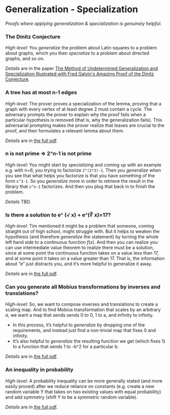 # Generalization - Specialization

_Proofs where applying generalization & specialization is genuinely helpful._

### The Dinitz Conjecture

*High-level:* You *generalize* the problem about Latin squares to a problem about graphs, which you then *specialize* to a problem about directed graphs, and so on.

*Details* are in the paper [The Method of Undetermined Generalization and Specialization Illustrated with Fred Galvin's Amazing Proof of the Dinitz Conjecture][1].

### A tree has at most n-1 edges

*High-level:* The prover proves a specialization of the lemma, proving that a graph with every vertex of at least degree 2 must contain a cycle. The adversary prompts the prover to explain why the proof fails when a particular hypothesis is removed (that is, why the generalization fails).  This adversarial prompting makes the prover realize that leaves are crucial to the proof, and then formulates a relevant lemma about them.

*Details* are in [the full pdf][2].

### n is not prime =\> 2^n-1 is not prime

*High-level:* You might start by *specializing* and coming up with an example e.g. with n=6, you trying to factorize `2^(2*3)-1`.  Then you *generalize* when you see that what helps you factorize is that you have something of the form `x^3-1`.  So you *generalize* more in order to retrieve the result in the library that `x^n-1` factorizes.  And then you plug that back in to finish the problem.

*Details* TBD.

### Is there a solution to e^ (√ x) + e^(∛ x)=17?

*High-level:* Tim mentioned it might be a problem that someone, coming straight out of high school, might struggle with. But it helps to weaken the hypothesis (and therefore *generalize* the statement) by turning the whole left hand side to a continuous function $f(x)$.  And then you can realize you can use intermediate value theorem to realize there must be a solution, since at some point the continuous function takes on a value less than 17, and at some point it takes on a value greater than 17.  That is, the information about “e” just distracts you, and it’s more helpful to generalize it away.

*Details* are in [the full pdf][3].

### Can you generate all Mobius transformations by inverses and translations?

*High-level:* So, we want to compose  inverses and translations to create a scaling map.  And to find Mobius transformation that scales by an arbitrary $a$, we want a map that sends sends 0 to 0, 1 to a, and infinity to infinity.
- In this process, it’s helpful to *generalize* by dropping one of the requirements, and instead just find a non-trivial map that fixes 0 and infinity.
- It’s also helpful to *generalize* the resulting function we get (which fixes 1) to a function that sends 1 to -b^2 for a particular b.

*Details* are in [the full pdf][4].

### An inequality in probability

*High-level:* A probability inequality can be more generally stated (and more easily proved) after we reduce reliance on constants (e.g. create a new random variable Y that takes on two existing values with equal probability) and add symmetry (shift Y to be a symmetric random variable).

*Details* are in [the full pdf][5].

[1]:	https://arxiv.org/abs/math/9506215
[2]:	../conflict-driven/tree-implies-n-1.pdf
[3]:	exponential-equals-17.pdf
[4]:	mobius.pdf
[5]:	probability-ineq.pdf